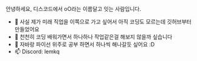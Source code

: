 안녕하세요, 디스코드에서 oO라는 이름달고 잇는 사람입니다.
- 👀 사실 제가 미래 직업을 이쪽으로 가고 싶어서 아직 코딩도 모르는데 깃허브부터 만들었어요
- 🌱 천천히 코딩 배워가면서 하나하나 작업같은걸 해보지 않을까 싶습니다
- 💞️ 자바랑 파이선 위주로 공부 하면서 하나씩 해나갈듯 싶어요 :D
- 📫 Discord: lemkq

<!---
oOOo-0/oOOo-0 is a ✨ special ✨ repository because its `README.md` (this file) appears on your GitHub profile.
You can click the Preview link to take a look at your changes.
--->
